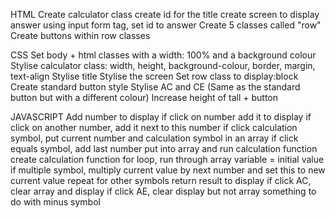 
HTML
Create calculator class
    create id for the title
    create screen to display answer using input form tag, set id to answer
    Create 5 classes called "row"
        Create buttons within row classes

CSS
Set body + html classes with a width: 100% and a background colour
Stylise calculator class: width, height, background-colour, border, margin, text-align
Stylise title
Stylise the screen
Set row class to display:block
Create standard button style
Stylise AC and CE (Same as the standard button but with a different colour)
Increase height of tall + button

JAVASCRIPT
Add number to display
if click on number add it to display
if click on another number, add it next to this number
if click calculation symbol, put current number and calculation symbol in an array
if click equals symbol, add last number put into array and run calculation function
create calculation function
    for loop, run through array
    variable = initial value
    if multiple symbol, multiply current value by next number and set this to new current value
    repeat for other symbols
return result to display
if click AC, clear array and display
if click AE, clear display but not array
something to do with minus symbol